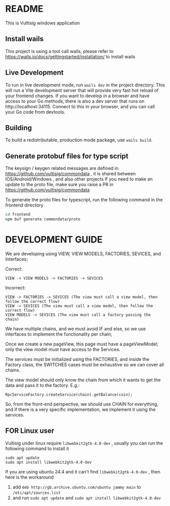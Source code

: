 # README

This is Vultisig windows application

## Install wails
This project is using a tool call wails, please refer to https://wails.io/docs/gettingstarted/installation/ to install wails

## Live Development

To run in live development mode, run `wails dev` in the project directory. This will run a Vite development
server that will provide very fast hot reload of your frontend changes. If you want to develop in a browser
and have access to your Go methods, there is also a dev server that runs on http://localhost:34115. Connect
to this in your browser, and you can call your Go code from devtools.

## Building

To build a redistributable, production mode package, use `wails build`.

## Generate protobuf files for type script
The keysign / keygen related messages are defined in https://github.com/vultisig/commondata , it is shared between IOS/Android/Windows , and also other projects
If you need to make an update to the proto file, make sure you raise a PR in https://github.com/vultisig/commondata

To generate the proto files for typescript, run the following command in the frontend directory
```bash
cd frontend
npm buf generate commondata/proto
```

# DEVELOPMENT GUIDE

We are developing using VIEW, VIEW MODELS, FACTORIES, SEVICES, and Interfaces;

Correct:
```
VIEW -> VIEW MODELS -> FACTORIES -> SEVICES
```

Incorrect:
```
VIEW -> FACTORIES -> SEVICES (The view must call a view model, then follow the correct flow)
VIEW -> SEVICES (The view must call a view model, then follow the correct flow)
VIEW MODELS -> SEVICES (The view must call a factory passing the chain)
```

We have multiple chains, and we must avoid IF and else, so we use interfaces to implement the functionality per chain;

Once we create a new pageView, this page must have a pageViewModel; only the view model must have access to the Services.

The services must be initialized using the FACTORIES, and inside the Factory class, the SWITCHES cases must be exhaustive so we can cover all chains.

The view model should only know the chain from which it wants to get the data and pass it to the factory. E.g.:

```RpcServiceFactory.createService(chain).getBalance(coin);```

So, from the front-end perspective, we should use CHAIN for everything, and if there is a very specific implementation, we implement it using the services.

## FOR Linux user

Vultisig under linux require `libwebkit2gtk-4.0-dev` , usually you can run the following command to install it 

```
sudo apt update
sudo apt install libwebkit2gtk-4.0-dev
```
If you are using ubuntu 24.4 and it can't find `libwebkit2gtk-4.0-dev` , then here is the workaround
1. add `deb http://gb.archive.ubuntu.com/ubuntu jammy main` to `/etc/apt/sources.list`  
2. and run  `sudo apt update` and `sudo apt install libwebkit2gtk-4.0-dev`
